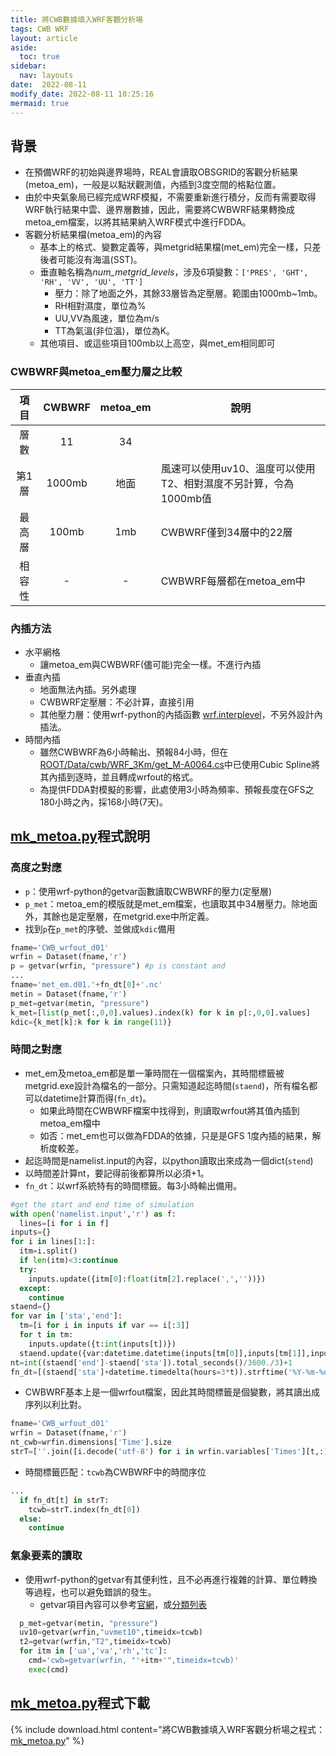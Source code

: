 ```yaml
---
title: 將CWB數據填入WRF客觀分析場
tags: CWB WRF
layout: article
aside:
  toc: true
sidebar:
  nav: layouts
date:  2022-08-11
modify_date: 2022-08-11 10:25:16
mermaid: true
---
```

## 背景
- 在預備WRF的初始與邊界場時，REAL會讀取OBSGRID的客觀分析結果(metoa_em)，一般是以點狀觀測值，內插到3度空間的格點位置。
- 由於中央氣象局已經完成WRF模擬，不需要重新進行積分，反而有需要取得WRF執行結果中雲、邊界層數據，因此，需要將CWBWRF結果轉換成metoa_em檔案，以將其結果納入WRF模式中進行FDDA。
- 客觀分析結果檔(metoa_em)的內容
  - 基本上的格式、變數定義等，與metgrid結果檔(met_em)完全一樣，只差後者可能沒有海溫(SST)。
  - 垂直軸名稱為*num_metgrid_levels*，涉及6項變數：`['PRES', 'GHT', 'RH', 'VV', 'UU', 'TT']`
    - 壓力：除了地面之外，其餘33層皆為定壓層。範圍由1000mb~1mb。
    - RH相對濕度，單位為%
    - UU,VV為風速，單位為m/s
    - TT為氣溫(非位溫)，單位為K。
  - 其他項目、或這些項目100mb以上高空，與met_em相同即可
### CWBWRF與metoa_em壓力層之比較

項目|CWBWRF|metoa_em|說明
:-:|:-:|:-:|-
層數|11|34|
第1層|1000mb|地面|風速可以使用uv10、溫度可以使用T2、相對濕度不另計算，令為1000mb值
最高層|100mb|1mb|CWBWRF僅到34層中的22層
相容性|-|-|CWBWRF每層都在metoa_em中

### 內插方法
- 水平網格
  - 讓metoa_em與CWBWRF(儘可能)完全一樣。不進行內插
- 垂直內插
  - 地面無法內插。另外處理
  - CWBWRF定壓層：不必計算，直接引用
  - 其他壓力層：使用wrf-python的內插函數 [wrf.interplevel](https://wrf-python.readthedocs.io/en/latest/user_api/generated/wrf.interplevel.html?highlight=interplevel)，不另外設計內插法。
- 時間內插
  - 雖然CWBWRF為6小時輸出、預報84小時，但在[ROOT/Data/cwb/WRF_3Km/get_M-A0064.cs](https://sinotec2.github.io/Focus-on-Air-Quality/wind_models/cwbWRF_3Km/fil_grb_nc/#自動轉檔排程)中已使用Cubic Spline將其內插到逐時，並且轉成wrfout的格式。
  - 為提供FDDA對模擬的影響，此處使用3小時為頻率、預報長度在GFS之180小時之內，採168小時(7天)。

## [mk_metoa.py][mk_metoa]程式說明

### 高度之對應
- `p`：使用wrf-python的getvar函數讀取CWBWRF的壓力(定壓層)
- `p_met`：metoa_em的模版就是met_em檔案，也讀取其中34層壓力。除地面外，其餘也是定壓層，在metgrid.exe中所定義。
- 找到`p`在`p_met`的序號、並做成`kdic`備用

```python
fname='CWB_wrfout_d01'
wrfin = Dataset(fname,'r')
p = getvar(wrfin, "pressure") #p is constant and 
...
fname='met_em.d01.'+fn_dt[0]+'.nc'
metin = Dataset(fname,'r')
p_met=getvar(metin, "pressure")
k_met=[list(p_met[:,0,0].values).index(k) for k in p[:,0,0].values]
kdic={k_met[k]:k for k in range(11)}
```

### 時間之對應
- met_em及metoa_em都是單一筆時間在一個檔案內，其時間標籤被metgrid.exe設計為檔名的一部分。只需知道起迄時間(`staend`)，所有檔名都可以datetime計算而得(`fn_dt`)。
  - 如果此時間在CWBWRF檔案中找得到，則讀取wrfout將其值內插到metoa_em檔中
  - 如否：met_em也可以做為FDDA的依據，只是是GFS 1度內插的結果，解析度較差。
- 起迄時間是namelist.input的內容，以python讀取出來成為一個dict(`stend`)
- 以時間差計算nt，要記得前後都算所以必須+1。
- `fn_dt`：以wrf系統特有的時間標籤。每3小時輸出備用。

```python
#get the start and end time of simulation
with open('namelist.input','r') as f:
  lines=[i for i in f]
inputs={}
for i in lines[1:]:
  itm=i.split()
  if len(itm)<3:continue
  try:
    inputs.update({itm[0]:float(itm[2].replace(',',''))})
  except:
    continue
staend={}
for var in ['sta','end']:
  tm=[i for i in inputs if var == i[:3]]
  for t in tm:
    inputs.update({t:int(inputs[t])})
  staend.update({var:datetime.datetime(inputs[tm[0]],inputs[tm[1]],inputs[tm[2]],inputs[tm[3]],)})
nt=int((staend['end']-staend['sta']).total_seconds()/3600./3)+1
fn_dt=[(staend['sta']+datetime.timedelta(hours=3*t)).strftime('%Y-%m-%d_%H:00:00') for t in range(nt)]
```
- CWBWRF基本上是一個wrfout檔案，因此其時間標籤是個變數，將其讀出成序列以利比對。

```python
fname='CWB_wrfout_d01'
wrfin = Dataset(fname,'r')
nt_cwb=wrfin.dimensions['Time'].size
strT=[''.join([i.decode('utf-8') for i in wrfin.variables['Times'][t,:]]) for t in range(nt_cwb)]
```
- 時間標籤匹配：`tcwb`為CWBWRF中的時間序位

```python
...
  if fn_dt[t] in strT:
    tcwb=strT.index(fn_dt[0])
  else:
    continue
```

### 氣象要素的讀取
- 使用wrf-python的getvar有其便利性，且不必再進行複雜的計算、單位轉換等過程，也可以避免錯誤的發生。
  - getvar項目內容可以參考[官網](https://wrf-python.readthedocs.io/en/latest/user_api/generated/wrf.getvar.html)，或[分類列表](https://sinotec2.github.io/FAQ/2022/08/11/wrf_pythonTAB.html)

```python
  p_met=getvar(metin, "pressure")
  uv10=getvar(wrfin,"uvmet10",timeidx=tcwb)
  t2=getvar(wrfin,"T2",timeidx=tcwb)
  for itm in ['ua','va','rh','tc']:
    cmd='cwb=getvar(wrfin, "'+itm+'",timeidx=tcwb)'
    exec(cmd)
```

## [mk_metoa.py][mk_metoa]程式下載

{% include download.html content="將CWB數據填入WRF客觀分析場之程式：[mk_metoa.py](https://github.com/sinotec2/Focus-on-Air-Quality/blob/main/wind_models/OBSGRID/mk_metoa.py)" %}


[mk_metoa]: <https://github.com/sinotec2/Focus-on-Air-Quality/blob/main/wind_models/OBSGRID/mk_metoa.py> "github.com/sinotec2/Focus-on-Air-Quality/wind_models/OBSGRID/mk_metoa.py"









